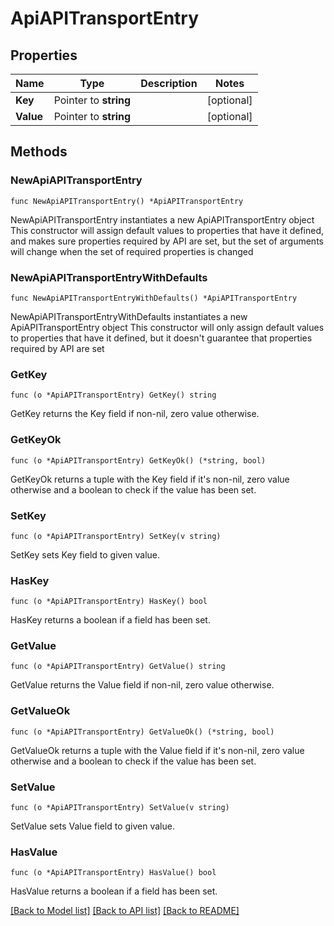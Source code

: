 # ApiAPITransportEntry

## Properties

Name | Type | Description | Notes
------------ | ------------- | ------------- | -------------
**Key** | Pointer to **string** |  | [optional] 
**Value** | Pointer to **string** |  | [optional] 

## Methods

### NewApiAPITransportEntry

`func NewApiAPITransportEntry() *ApiAPITransportEntry`

NewApiAPITransportEntry instantiates a new ApiAPITransportEntry object
This constructor will assign default values to properties that have it defined,
and makes sure properties required by API are set, but the set of arguments
will change when the set of required properties is changed

### NewApiAPITransportEntryWithDefaults

`func NewApiAPITransportEntryWithDefaults() *ApiAPITransportEntry`

NewApiAPITransportEntryWithDefaults instantiates a new ApiAPITransportEntry object
This constructor will only assign default values to properties that have it defined,
but it doesn't guarantee that properties required by API are set

### GetKey

`func (o *ApiAPITransportEntry) GetKey() string`

GetKey returns the Key field if non-nil, zero value otherwise.

### GetKeyOk

`func (o *ApiAPITransportEntry) GetKeyOk() (*string, bool)`

GetKeyOk returns a tuple with the Key field if it's non-nil, zero value otherwise
and a boolean to check if the value has been set.

### SetKey

`func (o *ApiAPITransportEntry) SetKey(v string)`

SetKey sets Key field to given value.

### HasKey

`func (o *ApiAPITransportEntry) HasKey() bool`

HasKey returns a boolean if a field has been set.

### GetValue

`func (o *ApiAPITransportEntry) GetValue() string`

GetValue returns the Value field if non-nil, zero value otherwise.

### GetValueOk

`func (o *ApiAPITransportEntry) GetValueOk() (*string, bool)`

GetValueOk returns a tuple with the Value field if it's non-nil, zero value otherwise
and a boolean to check if the value has been set.

### SetValue

`func (o *ApiAPITransportEntry) SetValue(v string)`

SetValue sets Value field to given value.

### HasValue

`func (o *ApiAPITransportEntry) HasValue() bool`

HasValue returns a boolean if a field has been set.


[[Back to Model list]](../README.md#documentation-for-models) [[Back to API list]](../README.md#documentation-for-api-endpoints) [[Back to README]](../README.md)


